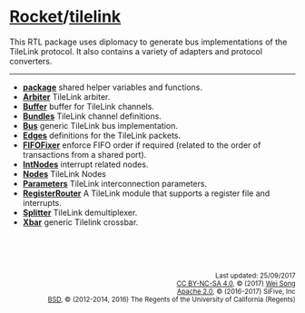 [Rocket](Readme.md)/[tilelink](https://github.com/freechipsproject/rocket-chip/tree/master/src/main/scala/tilelink)
========================
This RTL package uses diplomacy to generate bus implementations of the TileLink protocol. It also contains a variety
of adapters and protocol converters.

**********************

+ **[package](tilelink/package.md)**
  shared helper variables and functions.
+ **[Arbiter](tilelink/Arbiter.md)**
  TileLink arbiter.
+ **[Buffer](tilelink/Buffer.md)**
  buffer for TileLink channels.
+ **[Bundles](tilelink/Bundles.md)**
  TileLink channel definitions.
+ **[Bus](tilelink/Bus.md)**
  generic TileLink bus implementation.
+ **[Edges](tilelink/Edges.md)**
  definitions for the TileLink packets.
+ **[FIFOFixer](tilelink/FIFOFixer.md)**
  enforce FIFO order if required (related to the order of transactions from a shared port).
+ **[IntNodes](tilelink/IntNodes.md)**
  interrupt related nodes.
+ **[Nodes](tilelink/Nodes.md)**
  TileLink Nodes
+ **[Parameters](tilelink/Parameters.md)**
  TileLink interconnection parameters.
+ **[RegisterRouter](tilelink/RegisterRouter.md)**
  A TileLink module that supports a register file and interrupts.
+ **[Splitter](tilelink/Splitter.md)**
  TileLink demultiplexer.
+ **[Xbar](tilelink/Xbar.md)**
  generic Tilelink crossbar.


<br><br><br><p align="right">
<sub>
Last updated: 25/09/2017<br>
[CC BY-NC-SA 4.0](https://creativecommons.org/licenses/by-nc-sa/4.0/), &copy; (2017) [Wei Song](mailto:wsong83@gmail.com)<br>
[Apache 2.0](https://github.com/freechipsproject/rocket-chip/blob/master/LICENSE.SiFive), &copy; (2016-2017) SiFive, Inc<br>
[BSD](https://github.com/freechipsproject/rocket-chip/blob/master/LICENSE.Berkeley), &copy; (2012-2014, 2016) The Regents of the University of California (Regents)
</sub>
</p>
